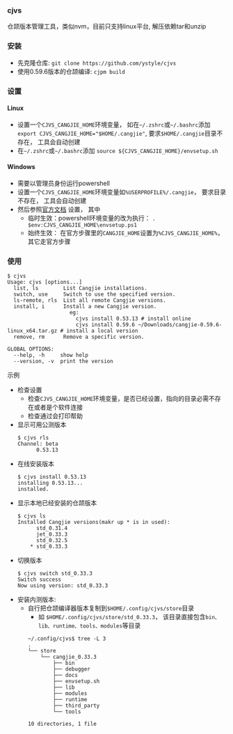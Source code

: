 ### cjvs
仓颉版本管理工具，类似nvm，目前只支持linux平台, 解压依赖tar和unzip

### 安装
- 先克隆仓库: `git clone https://github.com/ystyle/cjvs`
- 使用0.59.6版本的仓颉编译: `cjpm build`

### 设置

#### Linux
- 设置一个`CJVS_CANGJIE_HOME`环境变量， 如在`~/.zshrc`或`~/.bashrc`添加`export CJVS_CANGJIE_HOME="$HOME/.cangjie"`, 要求`$HOME/.cangjie`目录不存在， 工具会自动创建
- 在`~/.zshrc`或`~/.bashrc`添加 `source ${CJVS_CANGJIE_HOME}/envsetup.sh`

#### Windows
- 需要以管理员身份运行powershell
- 设置一个`CJVS_CANGJIE_HOME`环境变量如`%USERPROFILE%/.cangjie`， 要求目录不存在， 工具会自动创建
- 然后参照[官方文档](https://docs.cangjie-lang.cn/docs/0.53.18/user_manual/source_zh_cn/first_understanding/install_Community.html#windows) 设置， 其中
  - 临时生效：powershell环境变量的改为执行： `. $env:CJVS_CANGJIE_HOME\envsetup.ps1`
  - 始终生效： 在官方步骤里的`CANGJIE_HOME`设置为`%CJVS_CANGJIE_HOME%`， 其它走官方步骤

### 使用
```shell
$ cjvs
Usage: cjvs [options...]
  list, ls        List Cangjie installations.
  switch, use     Switch to use the specified version.
  ls-remote, rls  List all remote Cangjie versions.
  install, i      Install a new Cangjie version. 
                    eg: 
                      cjvs install 0.53.13 # install online
                      cjvs install 0.59.6 ~/Downloads/cangjie-0.59.6-linux_x64.tar.gz # install a local version
  remove, rm      Remove a specific version.

GLOBAL OPTIONS:
  --help, -h     show help
  --version, -v  print the version
```

示例
- 检查设置
  - 检查`CJVS_CANGJIE_HOME`环境变量，是否已经设置，指向的目录必需不存在或者是个软件连接
  - 检查通过会打印帮助
- 显示可用公测版本
  ```shell
  $ cjvs rls            
  Channel: beta
        0.53.13
  ```
- 在线安装版本
  ```shell
  $ cjvs install 0.53.13
  installing 0.53.13...
  installed.
  ```
- 显示本地已经安装的仓颉版本
    ```shell
    $ cjvs ls
    Installed Cangjie versions(makr up * is in used):
    	  std_0.31.4
    	  jet_0.33.3
    	  std_0.32.5
    	* std_0.33.3
    ``` 
- 切换版本
    ```shell
    $ cjvs switch std_0.33.3
    Switch success
    Now using version: std_0.33.3
    ```
- 安装内测版本: 
  - 自行把仓颉编译器版本复制到`$HOME/.config/cjvs/store`目录
    - 如 `$HOME/.config/cjvs/store/std_0.33.3`， 该目录直接包含`bin、lib、runtime、tools、modules`等目录 
    ```shell
    ~/.config/cjvs$ tree -L 3
    .
    └── store
        └── cangjie_0.33.3
            ├── bin
            ├── debugger
            ├── docs
            ├── envsetup.sh
            ├── lib
            ├── modules
            ├── runtime
            ├── third_party
            └── tools

    10 directories, 1 file
    ```

